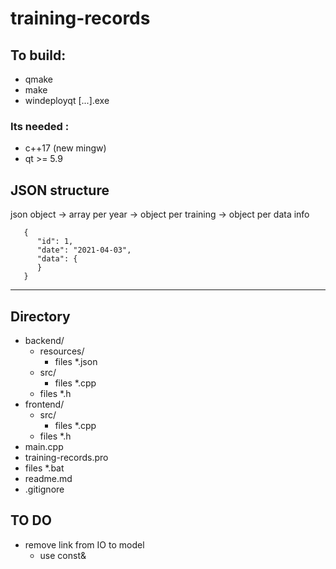 # training-records

## To build:
- qmake
- make
- windeployqt [...].exe

### Its needed :
- c++17 (new mingw)
- qt >= 5.9

## JSON structure
json object -> array per year -> object per training -> object per data info

       {
          "id": 1,
          "date": "2021-04-03",
          "data": {
          }
       }


--------------

## Directory
- backend/
    - resources/   
        - files *.json  
    - src/  
        - files *.cpp  
    - files *.h  
- frontend/  
    - src/  
        - files *.cpp  
    - files *.h  
- main.cpp  
- training-records.pro  
- files *.bat
- readme.md
- .gitignore

## TO DO
+ remove link from IO to model 
    + use const&